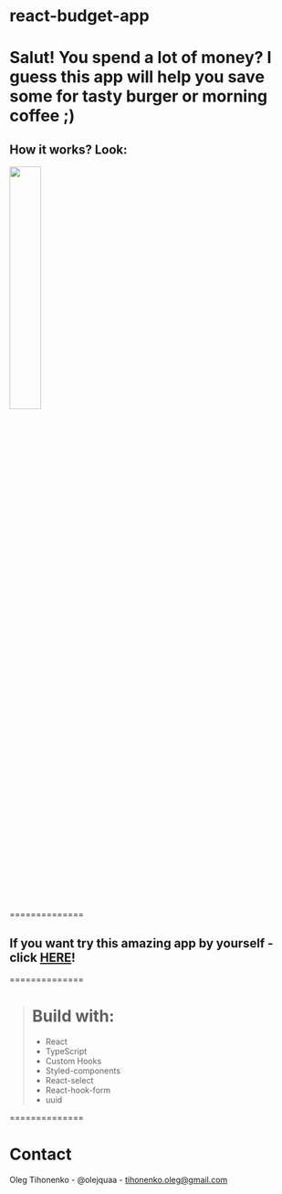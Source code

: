 # react-budget-app

# Salut! You spend a lot of money? I guess this app will help you save some for tasty burger or morning coffee ;)


## How it works? Look:  

<img src="https://user-images.githubusercontent.com/108752780/206658242-5f4a9587-be85-41b1-934b-9f85bb694f0e.gif" width=33% height=33%>



==============

## If you want try this amazing app by yourself - click [HERE](https://olejquaa.github.io/react-budget-app/)!


==============

> # Build with:
> * React
> * TypeScript
> * Custom Hooks
> * Styled-components
> * React-select
> * React-hook-form
> * uuid

==============

# Contact
Oleg Tihonenko - @olejquaa - tihonenko.oleg@gmail.com



